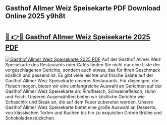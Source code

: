## Gasthof Allmer Weiz Speisekarte PDF Download Online 2025 y9h8t

# <h2><a href="http://gc7io3.nevu.top/?p=Gasthof+Allmer+Weiz+Speisekarte">🔗 👉🔴 Gasthof Allmer Weiz Speisekarte 2025 PDF</a></h2>

[![Gasthof Allmer Weiz Speisekarte 2025 PDF](https://i.imgur.com/dBaPXMq.png)](http://gc7io3.nevu.top/?p=Gasthof+Allmer+Weiz+Speisekarte)
Auf der Gasthof Allmer Weiz Speisekarte des Restaurants oder Cafés finden Sie nicht nur eine Liste der vorgeschlagenen Gerichte, sondern auch etwas, das für Ihren Geschmack köstlich und passend ist. Es gibt viele leichte und frische Salate auf der Gasthof Allmer Weiz Speisekarte unseres Restaurants. Für diejenigen, die Fleisch mögen, bieten wir eine umfangreiche Auswahl an Gerichten auf der Gasthof Allmer Weiz Speisekarte an: Rindfleisch, Schweinefleisch, Huhn und Fisch. Unseren Auserwählten bieten wir köstliche Gerichte wie Schaschlik und Steak an, die auf dem Feuer zubereitet werden. Unsere Gasthof Allmer Weiz Speisekarte bietet eine große Auswahl an Desserts, von klassischen Torten und Kuchen bis hin zu exquisiten Crème Brûlée und Schokoladenstückchen.
